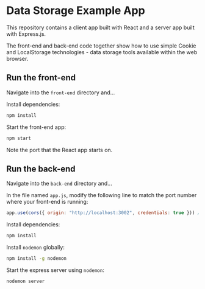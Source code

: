 # Data Storage Example App

This repository contains a client app built with React and a server app built with Express.js.

The front-end and back-end code together show how to use simple Cookie and LocalStorage technologies - data storage tools available within the web browser.

## Run the front-end

Navigate into the `front-end` directory and...

Install dependencies:

```bash
npm install
```

Start the front-end app:

```bash
npm start
```

Note the port that the React app starts on.

## Run the back-end

Navigate into the `back-end` directory and...

In the file named `app.js`, modify the following line to match the port number where your front-end is running:

```javascript
app.use(cors({ origin: "http://localhost:3002", credentials: true })) // allow incoming requests only from a "trusted" host
```

Install dependencies:

```bash
npm install
```

Install `nodemon` globally:

```bash
npm install -g nodemon
```

Start the express server using `nodemon`:

```bash
nodemon server
```
